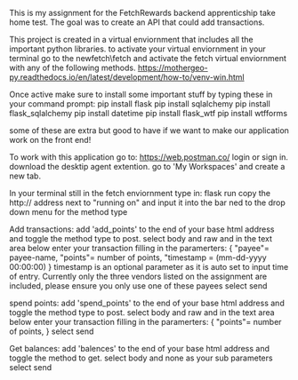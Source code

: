This is my assignment for the FetchRewards backend apprenticship take home test. 
The goal was to create an API that could add transactions. 

This project is created in a virtual enviornment that includes all the important python libraries. 
to activate your virtual enviornment in your terminal go to the newfetch\fetch
and activate the fetch virtual enviornment with any of the following methods. 
https://mothergeo-py.readthedocs.io/en/latest/development/how-to/venv-win.html

Once active make sure to install some important stuff by typing these in your command prompt:
pip install flask
pip install sqlalchemy
pip install flask_sqlalchemy
pip install datetime
pip install flask_wtf
pip install wtfforms

some of these are extra but good to have if we want to make our application work on the front end!


To work with this application go to:
https://web.postman.co/
login or sign in. 
download the desktip agent extention. 
go to 'My Workspaces' and create a new tab. 

In your terminal still in the fetch enviornment type in: flask run
copy the http:// address next to "running on" and input it into the bar ned to the drop down menu for the method type

Add transactions: add 'add_points' to the end of your base html address and toggle the method type to post. 
select body and raw and in the text area below enter your transaction filling in the paramerters:
    {
    "payee"= payee-name, 
    "points"= number of points, 
    "timestamp = (mm-dd-yyyy 00:00:00)
    }
    timestamp is an optional parameter as it is auto set to input time of entry. Currently only the three vendors listed on the assignment are included, please ensure you only use one of these payees
select send

spend points: add 'spend_points' to the end of your base html address and toggle the method type to post. 
select body and raw and in the text area below enter your transaction filling in the paramerters:
    {
    "points"= number of points, 
    }
select send

Get balances: add 'balences' to the end of your base html address and toggle the method to get.
select body and none as your sub parameters 
select send




    
